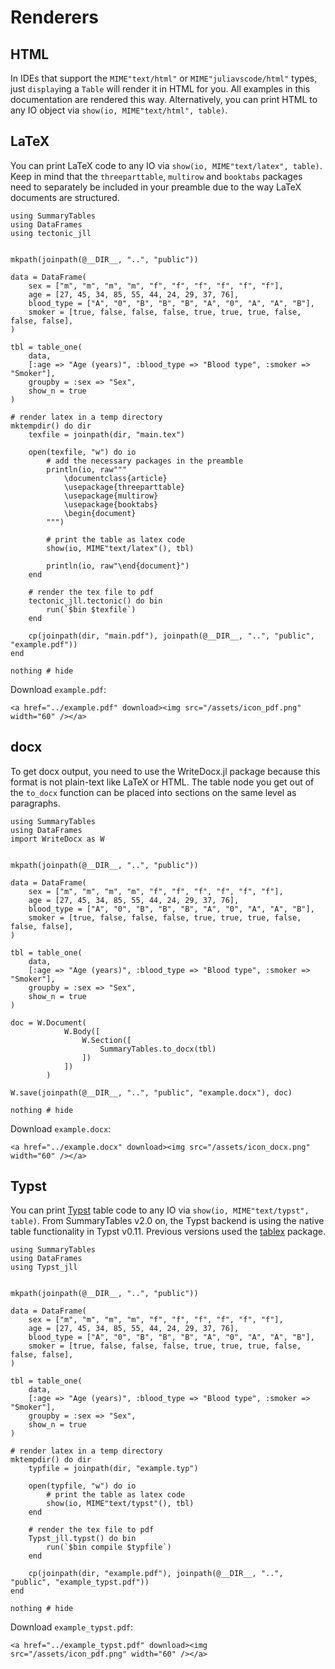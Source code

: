 # Renderers

## HTML

In IDEs that support the `MIME"text/html"` or `MIME"juliavscode/html"` types, just `display`ing a `Table` will render it in HTML for you.
All examples in this documentation are rendered this way.
Alternatively, you can print HTML to any IO object via `show(io, MIME"text/html", table)`.

## LaTeX

You can print LaTeX code to any IO via `show(io, MIME"text/latex", table)`.
Keep in mind that the `threeparttable`, `multirow` and `booktabs` packages need to separately be included in your preamble due to the way LaTeX documents are structured.

```@example
using SummaryTables
using DataFrames
using tectonic_jll


mkpath(joinpath(@__DIR__, "..", "public"))

data = DataFrame(
    sex = ["m", "m", "m", "m", "f", "f", "f", "f", "f", "f"],
    age = [27, 45, 34, 85, 55, 44, 24, 29, 37, 76],
    blood_type = ["A", "0", "B", "B", "B", "A", "0", "A", "A", "B"],
    smoker = [true, false, false, false, true, true, true, false, false, false],
)

tbl = table_one(
    data,
    [:age => "Age (years)", :blood_type => "Blood type", :smoker => "Smoker"],
    groupby = :sex => "Sex",
    show_n = true
)

# render latex in a temp directory
mktempdir() do dir
    texfile = joinpath(dir, "main.tex")

    open(texfile, "w") do io
        # add the necessary packages in the preamble
        println(io, raw"""
            \documentclass{article}
            \usepackage{threeparttable}
            \usepackage{multirow}
            \usepackage{booktabs}
            \begin{document}
        """)

        # print the table as latex code
        show(io, MIME"text/latex"(), tbl)

        println(io, raw"\end{document}")
    end

    # render the tex file to pdf
    tectonic_jll.tectonic() do bin
        run(`$bin $texfile`)
    end

    cp(joinpath(dir, "main.pdf"), joinpath(@__DIR__, "..", "public", "example.pdf"))
end

nothing # hide
```

Download `example.pdf`:

```@raw html
<a href="../example.pdf" download><img src="/assets/icon_pdf.png" width="60" /></a>
```

## docx

To get docx output, you need to use the WriteDocx.jl package because this format is not plain-text like LaTeX or HTML.
The table node you get out of the `to_docx` function can be placed into
sections on the same level as paragraphs.

```@example
using SummaryTables
using DataFrames
import WriteDocx as W


mkpath(joinpath(@__DIR__, "..", "public"))

data = DataFrame(
    sex = ["m", "m", "m", "m", "f", "f", "f", "f", "f", "f"],
    age = [27, 45, 34, 85, 55, 44, 24, 29, 37, 76],
    blood_type = ["A", "0", "B", "B", "B", "A", "0", "A", "A", "B"],
    smoker = [true, false, false, false, true, true, true, false, false, false],
)

tbl = table_one(
    data,
    [:age => "Age (years)", :blood_type => "Blood type", :smoker => "Smoker"],
    groupby = :sex => "Sex",
    show_n = true
)

doc = W.Document(
            W.Body([
                W.Section([
                    SummaryTables.to_docx(tbl)
                ])
            ])
        )

W.save(joinpath(@__DIR__, "..", "public", "example.docx"), doc)

nothing # hide
```

Download `example.docx`:

```@raw html
<a href="../example.docx" download><img src="/assets/icon_docx.png" width="60" /></a>
```

## Typst

You can print [Typst](https://github.com/typst/typst) table code to any IO via `show(io, MIME"text/typst", table)`.
From SummaryTables v2.0 on, the Typst backend is using the native table functionality in Typst v0.11.
Previous versions used the [tablex](https://github.com/PgBiel/typst-tablex/) package.

```@example
using SummaryTables
using DataFrames
using Typst_jll


mkpath(joinpath(@__DIR__, "..", "public"))

data = DataFrame(
    sex = ["m", "m", "m", "m", "f", "f", "f", "f", "f", "f"],
    age = [27, 45, 34, 85, 55, 44, 24, 29, 37, 76],
    blood_type = ["A", "0", "B", "B", "B", "A", "0", "A", "A", "B"],
    smoker = [true, false, false, false, true, true, true, false, false, false],
)

tbl = table_one(
    data,
    [:age => "Age (years)", :blood_type => "Blood type", :smoker => "Smoker"],
    groupby = :sex => "Sex",
    show_n = true
)

# render latex in a temp directory
mktempdir() do dir
    typfile = joinpath(dir, "example.typ")

    open(typfile, "w") do io
        # print the table as latex code
        show(io, MIME"text/typst"(), tbl)
    end

    # render the tex file to pdf
    Typst_jll.typst() do bin
        run(`$bin compile $typfile`)
    end

    cp(joinpath(dir, "example.pdf"), joinpath(@__DIR__, "..", "public", "example_typst.pdf"))
end

nothing # hide
```

Download `example_typst.pdf`:

```@raw html
<a href="../example_typst.pdf" download><img src="/assets/icon_pdf.png" width="60" /></a>
```
